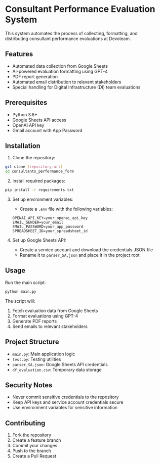 # Consultant Performance Evaluation System

This system automates the process of collecting, formatting, and distributing consultant performance evaluations at Devoteam.

## Features

- Automated data collection from Google Sheets
- AI-powered evaluation formatting using GPT-4
- PDF report generation
- Automated email distribution to relevant stakeholders
- Special handling for Digital Infrastructure (DI) team evaluations

## Prerequisites

- Python 3.8+
- Google Sheets API access
- OpenAI API key
- Gmail account with App Password

## Installation

1. Clone the repository:
```bash
git clone [repository-url]
cd consultants_performance_form
```

2. Install required packages:
```bash
pip install -r requirements.txt
```

3. Set up environment variables:
   - Create a `.env` file with the following variables:
   ```
   OPENAI_API_KEY=your_openai_api_key
   EMAIL_SENDER=your_email
   EMAIL_PASSWORD=your_app_password
   SPREADSHEET_ID=your_spreadsheet_id
   ```

4. Set up Google Sheets API:
   - Create a service account and download the credentials JSON file
   - Rename it to `parser_SA.json` and place it in the project root

## Usage

Run the main script:
```bash
python main.py
```

The script will:
1. Fetch evaluation data from Google Sheets
2. Format evaluations using GPT-4
3. Generate PDF reports
4. Send emails to relevant stakeholders

## Project Structure

- `main.py`: Main application logic
- `test.py`: Testing utilities
- `parser_SA.json`: Google Sheets API credentials
- `df_evaluation.csv`: Temporary data storage

## Security Notes

- Never commit sensitive credentials to the repository
- Keep API keys and service account credentials secure
- Use environment variables for sensitive information

## Contributing

1. Fork the repository
2. Create a feature branch
3. Commit your changes
4. Push to the branch
5. Create a Pull Request 